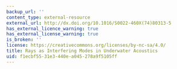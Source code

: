 ```yaml
---
backup_url: ''
content_type: external-resource
external_url: http://dx.doi.org/10.1016/S0022-460X(74)80313-5
has_external_licence_warning: true
has_external_license_warning: true
is_broken: ''
license: https://creativecommons.org/licenses/by-nc-sa/4.0/
title: Rays as Interfering Modes in Underwater Acoustics
uid: f1ecbf55-31e3-440e-a045-278a9f5105ff
---
```

